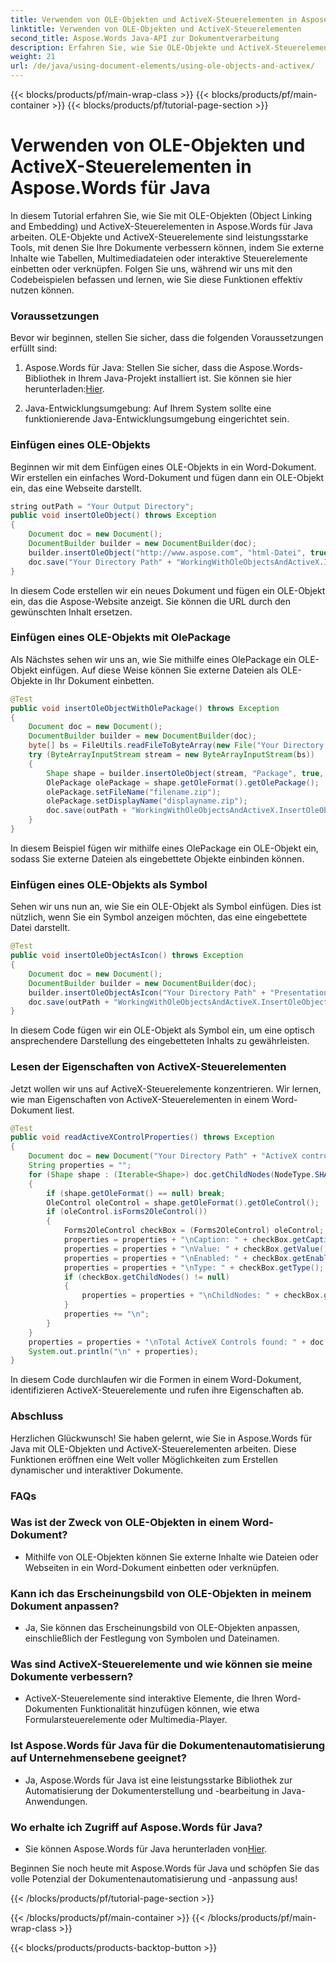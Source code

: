 ```yaml
---
title: Verwenden von OLE-Objekten und ActiveX-Steuerelementen in Aspose.Words für Java
linktitle: Verwenden von OLE-Objekten und ActiveX-Steuerelementen
second_title: Aspose.Words Java-API zur Dokumentverarbeitung
description: Erfahren Sie, wie Sie OLE-Objekte und ActiveX-Steuerelemente in Aspose.Words für Java verwenden. Erstellen Sie mühelos interaktive Dokumente. Jetzt loslegen!
weight: 21
url: /de/java/using-document-elements/using-ole-objects-and-activex/
---
```


{{< blocks/products/pf/main-wrap-class >}}
{{< blocks/products/pf/main-container >}}
{{< blocks/products/pf/tutorial-page-section >}}

# Verwenden von OLE-Objekten und ActiveX-Steuerelementen in Aspose.Words für Java

In diesem Tutorial erfahren Sie, wie Sie mit OLE-Objekten (Object Linking and Embedding) und ActiveX-Steuerelementen in Aspose.Words für Java arbeiten. OLE-Objekte und ActiveX-Steuerelemente sind leistungsstarke Tools, mit denen Sie Ihre Dokumente verbessern können, indem Sie externe Inhalte wie Tabellen, Multimediadateien oder interaktive Steuerelemente einbetten oder verknüpfen. Folgen Sie uns, während wir uns mit den Codebeispielen befassen und lernen, wie Sie diese Funktionen effektiv nutzen können.

### Voraussetzungen

Bevor wir beginnen, stellen Sie sicher, dass die folgenden Voraussetzungen erfüllt sind:

1.  Aspose.Words für Java: Stellen Sie sicher, dass die Aspose.Words-Bibliothek in Ihrem Java-Projekt installiert ist. Sie können sie hier herunterladen:[Hier](https://releases.aspose.com/words/java/).

2. Java-Entwicklungsumgebung: Auf Ihrem System sollte eine funktionierende Java-Entwicklungsumgebung eingerichtet sein.

### Einfügen eines OLE-Objekts

Beginnen wir mit dem Einfügen eines OLE-Objekts in ein Word-Dokument. Wir erstellen ein einfaches Word-Dokument und fügen dann ein OLE-Objekt ein, das eine Webseite darstellt.

```java
string outPath = "Your Output Directory";
public void insertOleObject() throws Exception
{
    Document doc = new Document();
    DocumentBuilder builder = new DocumentBuilder(doc);
    builder.insertOleObject("http://www.aspose.com", "html-Datei", true, true, null);
    doc.save("Your Directory Path" + "WorkingWithOleObjectsAndActiveX.InsertOleObject.docx");
}
```

In diesem Code erstellen wir ein neues Dokument und fügen ein OLE-Objekt ein, das die Aspose-Website anzeigt. Sie können die URL durch den gewünschten Inhalt ersetzen.

### Einfügen eines OLE-Objekts mit OlePackage

Als Nächstes sehen wir uns an, wie Sie mithilfe eines OlePackage ein OLE-Objekt einfügen. Auf diese Weise können Sie externe Dateien als OLE-Objekte in Ihr Dokument einbetten.

```java
@Test
public void insertOleObjectWithOlePackage() throws Exception
{
    Document doc = new Document();
    DocumentBuilder builder = new DocumentBuilder(doc);
    byte[] bs = FileUtils.readFileToByteArray(new File("Your Directory Path" + "Zip file.zip"));
    try (ByteArrayInputStream stream = new ByteArrayInputStream(bs))
    {
        Shape shape = builder.insertOleObject(stream, "Package", true, null);
        OlePackage olePackage = shape.getOleFormat().getOlePackage();
        olePackage.setFileName("filename.zip");
        olePackage.setDisplayName("displayname.zip");
        doc.save(outPath + "WorkingWithOleObjectsAndActiveX.InsertOleObjectWithOlePackage.docx");
    }
}
```

In diesem Beispiel fügen wir mithilfe eines OlePackage ein OLE-Objekt ein, sodass Sie externe Dateien als eingebettete Objekte einbinden können.

### Einfügen eines OLE-Objekts als Symbol

Sehen wir uns nun an, wie Sie ein OLE-Objekt als Symbol einfügen. Dies ist nützlich, wenn Sie ein Symbol anzeigen möchten, das eine eingebettete Datei darstellt.

```java
@Test
public void insertOleObjectAsIcon() throws Exception
{
    Document doc = new Document();
    DocumentBuilder builder = new DocumentBuilder(doc);
    builder.insertOleObjectAsIcon("Your Directory Path" + "Presentation.pptx", false, getImagesDir() + "Logo icon.ico", "My embedded file");
    doc.save(outPath + "WorkingWithOleObjectsAndActiveX.InsertOleObjectAsIcon.docx");
}
```

In diesem Code fügen wir ein OLE-Objekt als Symbol ein, um eine optisch ansprechendere Darstellung des eingebetteten Inhalts zu gewährleisten.

### Lesen der Eigenschaften von ActiveX-Steuerelementen

Jetzt wollen wir uns auf ActiveX-Steuerelemente konzentrieren. Wir lernen, wie man Eigenschaften von ActiveX-Steuerelementen in einem Word-Dokument liest.

```java
@Test
public void readActiveXControlProperties() throws Exception
{
    Document doc = new Document("Your Directory Path" + "ActiveX controls.docx");
    String properties = "";
    for (Shape shape : (Iterable<Shape>) doc.getChildNodes(NodeType.SHAPE, true))
    {
        if (shape.getOleFormat() == null) break;
        OleControl oleControl = shape.getOleFormat().getOleControl();
        if (oleControl.isForms2OleControl())
        {
            Forms2OleControl checkBox = (Forms2OleControl) oleControl;
            properties = properties + "\nCaption: " + checkBox.getCaption();
            properties = properties + "\nValue: " + checkBox.getValue();
            properties = properties + "\nEnabled: " + checkBox.getEnabled();
            properties = properties + "\nType: " + checkBox.getType();
            if (checkBox.getChildNodes() != null)
            {
                properties = properties + "\nChildNodes: " + checkBox.getChildNodes();
            }
            properties += "\n";
        }
    }
    properties = properties + "\nTotal ActiveX Controls found: " + doc.getChildNodes(NodeType.SHAPE, true).getCount();
    System.out.println("\n" + properties);
}
```

In diesem Code durchlaufen wir die Formen in einem Word-Dokument, identifizieren ActiveX-Steuerelemente und rufen ihre Eigenschaften ab.

### Abschluss

Herzlichen Glückwunsch! Sie haben gelernt, wie Sie in Aspose.Words für Java mit OLE-Objekten und ActiveX-Steuerelementen arbeiten. Diese Funktionen eröffnen eine Welt voller Möglichkeiten zum Erstellen dynamischer und interaktiver Dokumente.

### FAQs

### Was ist der Zweck von OLE-Objekten in einem Word-Dokument? 
   - Mithilfe von OLE-Objekten können Sie externe Inhalte wie Dateien oder Webseiten in ein Word-Dokument einbetten oder verknüpfen.

### Kann ich das Erscheinungsbild von OLE-Objekten in meinem Dokument anpassen? 
   - Ja, Sie können das Erscheinungsbild von OLE-Objekten anpassen, einschließlich der Festlegung von Symbolen und Dateinamen.

### Was sind ActiveX-Steuerelemente und wie können sie meine Dokumente verbessern? 
   - ActiveX-Steuerelemente sind interaktive Elemente, die Ihren Word-Dokumenten Funktionalität hinzufügen können, wie etwa Formularsteuerelemente oder Multimedia-Player.

### Ist Aspose.Words für Java für die Dokumentenautomatisierung auf Unternehmensebene geeignet? 
   - Ja, Aspose.Words für Java ist eine leistungsstarke Bibliothek zur Automatisierung der Dokumenterstellung und -bearbeitung in Java-Anwendungen.

### Wo erhalte ich Zugriff auf Aspose.Words für Java? 
   -  Sie können Aspose.Words für Java herunterladen von[Hier](https://releases.aspose.com/words/java/).

Beginnen Sie noch heute mit Aspose.Words für Java und schöpfen Sie das volle Potenzial der Dokumentenautomatisierung und -anpassung aus!

{{< /blocks/products/pf/tutorial-page-section >}}

{{< /blocks/products/pf/main-container >}}
{{< /blocks/products/pf/main-wrap-class >}}

{{< blocks/products/products-backtop-button >}}
